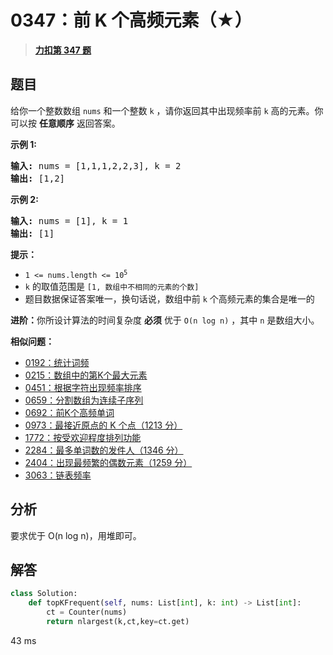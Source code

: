 # 0347：前 K 个高频元素（★）


> <u>**[力扣第 347 题](https://leetcode.cn/problems/top-k-frequent-elements/)**</u>

## 题目

<p>给你一个整数数组 <code>nums</code> 和一个整数 <code>k</code> ，请你返回其中出现频率前 <code>k</code> 高的元素。你可以按 <strong>任意顺序</strong> 返回答案。</p>



<p><strong>示例 1:</strong></p>

<pre>
<strong>输入: </strong>nums = [1,1,1,2,2,3], k = 2
<strong>输出: </strong>[1,2]
</pre>

<p><strong>示例 2:</strong></p>

<pre>
<strong>输入: </strong>nums = [1], k = 1
<strong>输出: </strong>[1]</pre>



<p><strong>提示：</strong></p>

<ul>
<li><code>1 <= nums.length <= 10<sup>5</sup></code></li>
<li><code>k</code> 的取值范围是 <code>[1, 数组中不相同的元素的个数]</code></li>
<li>题目数据保证答案唯一，换句话说，数组中前 <code>k</code> 个高频元素的集合是唯一的</li>
</ul>



<p><strong>进阶：</strong>你所设计算法的时间复杂度 <strong>必须</strong> 优于 <code>O(n log n)</code> ，其中 <code>n</code><em> </em>是数组大小。</p>


**相似问题：**
- [0192：统计词频](/leetcode/0192)
- [0215：数组中的第K个最大元素](/leetcode/0215)
- [0451：根据字符出现频率排序](/leetcode/0451)
- [0659：分割数组为连续子序列](/leetcode/0659)
- [0692：前K个高频单词](/leetcode/0692)
- [0973：最接近原点的 K 个点（1213 分）](/leetcode/0973)
- [1772：按受欢迎程度排列功能](/leetcode/1772)
- [2284：最多单词数的发件人（1346 分）](/leetcode/2284)
- [2404：出现最频繁的偶数元素（1259 分）](/leetcode/2404)
- [3063：链表频率](/leetcode/3063)


## 分析

要求优于 O(n log n)，用堆即可。

## 解答

```python
class Solution:
    def topKFrequent(self, nums: List[int], k: int) -> List[int]:
        ct = Counter(nums)
        return nlargest(k,ct,key=ct.get)
```
43 ms

